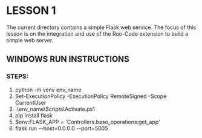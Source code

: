 # LESSON 1
The current directory contains a simple Flask web service.
The focus of this lesson is on the integration and use of the Roo-Code extension to build a simple web server.

## WINDOWS RUN INSTRUCTIONS

### STEPS:

1. python -m venv env_name
2. Set-ExecutionPolicy -ExecutionPolicy RemoteSigned -Scope CurrentUser
3. .\env_name\Scripts\Activate.ps1
4. pip install flask
5. $env:FLASK_APP = 'Controllers.base_operations:get_app'
6. flask run --host=0.0.0.0 --port=5005